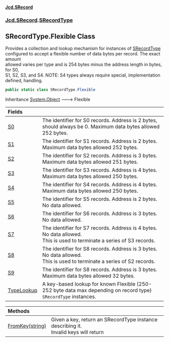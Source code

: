 #### [Jcd.SRecord](index.md 'index')
### [Jcd.SRecord](Jcd.SRecord.md 'Jcd.SRecord').[SRecordType](Jcd.SRecord.SRecordType.md 'Jcd.SRecord.SRecordType')

## SRecordType.Flexible Class

Provides a collection and lookup mechanism for instances of [SRecordType](Jcd.SRecord.SRecordType.md 'Jcd.SRecord.SRecordType')  
configured to accept a flexible number of data bytes per record. The exact amount  
allowed varies per type and is 254 bytes minus the address length in bytes, for S0,  
S1, S2, S3, and S4. NOTE: S4 types always require special, implementation defined, handling.

```csharp
public static class SRecordType.Flexible
```

Inheritance [System.Object](https://docs.microsoft.com/en-us/dotnet/api/System.Object 'System.Object') &#129106; Flexible

| Fields | |
| :--- | :--- |
| [S0](Jcd.SRecord.SRecordType.Flexible.S0.md 'Jcd.SRecord.SRecordType.Flexible.S0') | The identifier for S0 records. Address is 2 bytes, should always be 0. Maximum data bytes allowed 252 bytes. |
| [S1](Jcd.SRecord.SRecordType.Flexible.S1.md 'Jcd.SRecord.SRecordType.Flexible.S1') | The identifier for S1 records. Address is 2 bytes. Maximum data bytes allowed 252 bytes. |
| [S2](Jcd.SRecord.SRecordType.Flexible.S2.md 'Jcd.SRecord.SRecordType.Flexible.S2') | The identifier for S2 records. Address is 3 bytes. Maximum data bytes allowed 251 bytes. |
| [S3](Jcd.SRecord.SRecordType.Flexible.S3.md 'Jcd.SRecord.SRecordType.Flexible.S3') | The identifier for S3 records. Address is 4 bytes. Maximum data bytes allowed 250 bytes. |
| [S4](Jcd.SRecord.SRecordType.Flexible.S4.md 'Jcd.SRecord.SRecordType.Flexible.S4') | The identifier for S4 records. Address is 4 bytes. Maximum data bytes allowed 250 bytes. |
| [S5](Jcd.SRecord.SRecordType.Flexible.S5.md 'Jcd.SRecord.SRecordType.Flexible.S5') | The identifier for S5 records. Address is 2 bytes. No data allowed. |
| [S6](Jcd.SRecord.SRecordType.Flexible.S6.md 'Jcd.SRecord.SRecordType.Flexible.S6') | The identifier for S6 records. Address is 3 bytes. No data allowed. |
| [S7](Jcd.SRecord.SRecordType.Flexible.S7.md 'Jcd.SRecord.SRecordType.Flexible.S7') | The identifier for S7 records. Address is 4 bytes.  No data allowed.<br/>This is used to terminate a series of S3 records. |
| [S8](Jcd.SRecord.SRecordType.Flexible.S8.md 'Jcd.SRecord.SRecordType.Flexible.S8') | The identifier for S8 records. Address is 3 bytes. No data allowed.<br/>This is used to terminate a series of S2 records. |
| [S9](Jcd.SRecord.SRecordType.Flexible.S9.md 'Jcd.SRecord.SRecordType.Flexible.S9') | The identifier for S8 records. Address is 3 bytes. Maximum data bytes allowed 32 bytes. |
| [TypeLookup](Jcd.SRecord.SRecordType.Flexible.TypeLookup.md 'Jcd.SRecord.SRecordType.Flexible.TypeLookup') | A key-based lookup for known Flexible (250-252 byte data max depending on record type) `SRecordType` instances. |

| Methods | |
| :--- | :--- |
| [FromKey(string)](Jcd.SRecord.SRecordType.Flexible.FromKey(string).md 'Jcd.SRecord.SRecordType.Flexible.FromKey(string)') | Given a key, return an SRecordType instance describing it.<br/>Invalid keys will return |

